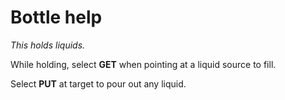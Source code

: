 # Bottle help

*This holds liquids.*

While holding, select **GET** when pointing at a liquid source to fill.

Select **PUT** at target to pour out any liquid.
